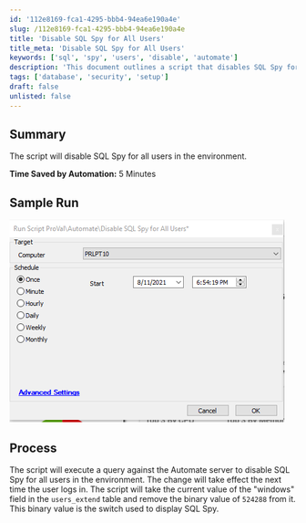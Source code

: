 ```yaml
---
id: '112e8169-fca1-4295-bbb4-94ea6e190a4e'
slug: /112e8169-fca1-4295-bbb4-94ea6e190a4e
title: 'Disable SQL Spy for All Users'
title_meta: 'Disable SQL Spy for All Users'
keywords: ['sql', 'spy', 'users', 'disable', 'automate']
description: 'This document outlines a script that disables SQL Spy for all users in a ConnectWise Automate environment. It executes a query against the Automate server to modify user settings, ensuring that the change takes effect upon the next user login.'
tags: ['database', 'security', 'setup']
draft: false
unlisted: false
---
```


## Summary

The script will disable SQL Spy for all users in the environment.

**Time Saved by Automation:** 5 Minutes

## Sample Run

![Sample Run](../../../static/img/Disable-SQL-Spy-for-All-Users/image_1.png)

## Process

The script will execute a query against the Automate server to disable SQL Spy for all users in the environment. The change will take effect the next time the user logs in. The script will take the current value of the "windows" field in the `users_extend` table and remove the binary value of `524288` from it. This binary value is the switch used to display SQL Spy.


